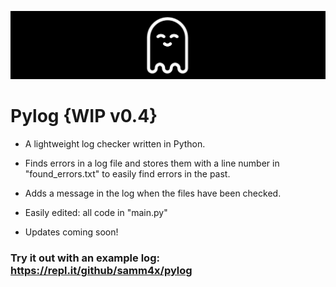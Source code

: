 <a href="https://samm4x.xyz"><img src="https://raw.githubusercontent.com/samm4x/website/master/assets/banner.png" title="samm4x" alt="samm4x"></a>

# Pylog {WIP v0.4}

- A lightweight log checker written in Python. 

- Finds errors in a log file and stores them with a line number in "found_errors.txt" to easily find errors in the past.

- Adds a message in the log when the files have been checked.

- Easily edited: all code in "main.py"

- Updates coming soon!

### Try it out with an example log: https://repl.it/github/samm4x/pylog
